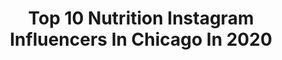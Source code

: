 ---
title: Top 10 Nutrition Instagram Influencers In Chicago In 2020
description: >-
  Find top nutrition Instagram influencers in Chicago in 2020. Most popular hashtags: #healthyfood #nature #stayhome #healthyliving.
platform: Instagram
profiles:
  - username: "nutritionhappens"
    fullname: >-
      May Zhu, MBA, RDN, LDN
    location: "United States"
    followers: 39123
    engagement: 86
    commentsToLikes: 0.110402
    id: ck0vw7ld2sgjr0i192a7lddbv
    verified: false
    hashtags: "#ad, #breakfastideas, #vitalproteins, #plainextraordinary"
  - username: "chefgrahamcampbell"
    fullname: >-
      Chef Graham Campbell
    location: "United States"
    followers: 40056
    engagement: 125
    commentsToLikes: 0.033237
    id: ck55k4vy5ygqa0i11eo8lpaft
    verified: true
    hashtags: "#comesayhi, #family, #picoftheday, #quarantinelife"
  - username: "maria_birova"
    fullname: >-
      Maria 💎 WBFF BIKINI DIVA
    location: "United States"
    followers: 36408
    engagement: 522
    commentsToLikes: 0.020501
    id: ck5qd34hptkzg0i11vwt45y2q
    verified: false
    hashtags: "#mindsetmatters, #workfromhome, #homeprogram, #sweatlife"
  - username: "thebalancedwhisk"
    fullname: >-
      Abby Marie
    location: "United States"
    followers: 4322
    engagement: 2285
    commentsToLikes: 0.336554
    id: ck55m77vv3dpd0i11ciohqm9d
    verified: false
    hashtags: "#npcnationals, #veggieburger, #mocktailrecipe, #healthyliving"
  - username: "clayharbs82"
    fullname: >-
      Clay Harbor
    location: "United States"
    followers: 262134
    engagement: 352
    commentsToLikes: 0.013699
    id: ck0w0lei2eskx0i19jgicaqdq
    verified: true
    hashtags: "#saturdayvibes, #readysetavail, #bearup, #socialdistancing"
  - username: "atstasia"
    fullname: >-
      Anastasia🦋
    location: "United States"
    followers: 21938
    engagement: 605
    commentsToLikes: 0.016400
    id: ck5ch7dubq8g10i11lbvg6xp9
    verified: false
    hashtags: "#bestoftheday, #organic, #bikini, #print"
  - username: "richmwilliams"
    fullname: >-
      Rich Williams
    location: "United States"
    followers: 13151
    engagement: 1738
    commentsToLikes: 0.037928
    id: ck0vziuxm9bq10i19ol9uqwmp
    verified: false
    hashtags: "#moving, #blackberrypuree, #catpoetry, #healthyeating"
  - username: "iamstevana"
    fullname: >-
      Steve 👽
    location: "United States"
    followers: 217766
    engagement: 459
    commentsToLikes: 0.034059
    id: ck5c3p7uzzs510i11boj6aemi
    verified: false
    hashtags: "#bendandsnap, #happymothersday, #bendandsnapglobal"
  - username: "thewellnutt"
    fullname: >-
      Karli Nutter | The WellNutt
    location: "United States"
    followers: 2413
    engagement: 1054
    commentsToLikes: 0.343690
    id: ck5hnfwwknps50i11uusl67kc
    verified: false
    hashtags: ""
  - username: "joeythurmanfit"
    fullname: >-
      Joey Thurman | CES CPT FNS
    location: "United States"
    followers: 76703
    engagement: 202
    commentsToLikes: 0.097195
    id: ck5q1x8edd86x0i11m9dkdpz2
    verified: true
    hashtags: "#sixpackabs, #getfit, #hiit, #fitnessathome"
---